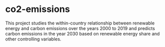 # co2-emissions
This project studies the within-country relationship between renewable energy and carbon emissions over the years 2000 to 2019 and predicts carbon emissions in the year 2030 based on renewable energy share and other controlling variables.
